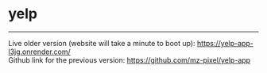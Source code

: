 # yelp


-------------------------------------------------------------------------------------------------

Live older version (website will take a minute to boot up): https://yelp-app-l3jg.onrender.com/  
Github link for the previous version: https://github.com/mz-pixel/yelp-app
